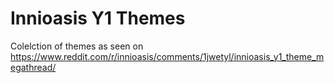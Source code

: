 # Innioasis Y1 Themes

Colelction of themes as seen on https://www.reddit.com/r/innioasis/comments/1jwetyl/innioasis_y1_theme_megathread/
